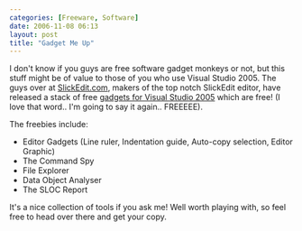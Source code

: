 ```yaml
---
categories: [Freeware, Software]
date: 2006-11-08 06:13
layout: post
title: "Gadget Me Up"
---
```

I don't know if you guys are free software gadget monkeys or not, but this stuff might be of value to those of you who use Visual Studio 2005.  The guys over at <a href="http://www.slickedit.com/" title="SlickEdit" target="_blank">SlickEdit.com</a>, makers of the top notch SlickEdit editor, have released a stack of free <a href="http://www.slickedit.com/content/view/441" title="SlickEdit - SlickEdit Gadgets for Microsoft Visual Studio 2005" target="_blank">gadgets for Visual Studio 2005</a> which are free! (I love that word.. I'm going to say it again.. FREEEEE).

The freebies include:
<ul><li>Editor Gadgets (Line ruler, Indentation guide, Auto-copy selection, Editor Graphic)</li><li>The Command Spy</li><li>File Explorer</li><li>Data Object Analyser</li><li>The SLOC Report</li></ul>It's a nice collection of tools if you ask me! Well worth playing with, so feel free to head over there and get your copy.
